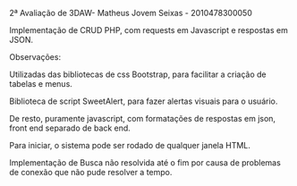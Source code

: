 2ª Avaliação de 3DAW- Matheus Jovem Seixas - 2010478300050

Implementação de CRUD PHP, com requests em Javascript e respostas em JSON.

Observações:

Utilizadas das bibliotecas de css Bootstrap, para facilitar a criação de tabelas e menus.

Biblioteca de script SweetAlert, para fazer alertas visuais para o usuário.

De resto, puramente javascript, com formatações de respostas em json, front end separado de back end.

Para iniciar, o sistema pode ser rodado de qualquer janela HTML.

Implementação de Busca não resolvida até o fim por causa de problemas de conexão que não pude resolver a tempo.